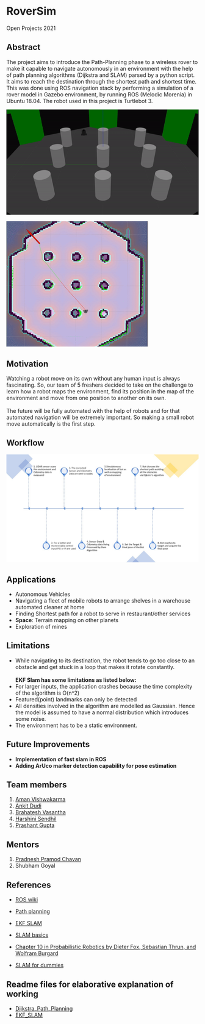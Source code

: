 # RoverSim
Open Projects 2021

## Abstract

The project aims to introduce the Path-Planning phase to a wireless rover to make it capable to navigate autonomously in an environment with the help of path planning algorithms (Dijkstra and SLAM) parsed by a python script. It aims to reach the destination through the shortest path and shortest time. This was done using ROS navigation stack by performing a simulation of a rover model in Gazebo environment, by running ROS (Melodic Morenia) in Ubuntu 18.04. The robot used in this project is Turtlebot 3.

![gazebo_sim](https://github.com/brahatesh/RoverSim/blob/main/Images%20and%20Videos/Gifs/gazebo_sim.gif "Simulation in Gazebo")

![rviz_sim](https://github.com/brahatesh/RoverSim/blob/main/Images%20and%20Videos/Gifs/rviz_sim.gif "Simulation in RViz")


## Motivation

<p>Watching a robot move on its own without any human input is always fascinating. So, our team of 5 freshers decided to take on the challenge to learn how a robot maps the environment, find its position in the map of the environment and move from one position to another on its own.<br><br>The future will be fully automated with the help of robots and for that automated navigation will be extremely important. So making a small robot move automatically is the first step.</p>

## Workflow

![Workflow](https://github.com/brahatesh/RoverSim/blob/main/Images%20and%20Videos/Images/Workflow.jpg)

## Applications

* Autonomous Vehicles
* Navigating a fleet of mobile robots to arrange shelves in a warehouse automated cleaner at home
* Finding Shortest path for a robot to serve in restaurant/other services
* **Space**: Terrain mapping on other planets
* Exploration of mines

## Limitations

* While navigating to its destination, the robot tends to go too close to an obstacle and get stuck in a loop that makes it rotate constantly.<br><br>
**EKF Slam has some limitations as listed below:**
* For larger inputs, the application crashes because the time complexity of the algorithm is O(n^2)
* Featured(point) landmarks can only be detected
* All densities involved in the algorithm are modelled as Gaussian. Hence the model is assumed to have a normal distribution which introduces some noise.
* The environment has to be a static environment.

## Future Improvements
* **Implementation of fast slam in ROS**
* **Adding ArUco marker detection capability for pose estimation**


## Team members

1. [Aman Vishwakarma](https://github.com/aman-vishwakarma2024)
2. [Ankit Dudi](https://github.com/fanaticANKIT)
3. [Brahatesh Vasantha](https://github.com/brahatesh)
4. [Harshini Sendhil](https://github.com/cicadaa3301-harshini)
5. [Prashant Gupta](https://github.com/chill3010house)

## Mentors

1. [Pradnesh Pramod Chavan](https://github.com/theobscuredev)
2. Shubham Goyal

## References

* [ROS wiki](http://wiki.ros.org/)

* [Path planning](https://www.youtube.com/watch?v=ZmQIkBws4LA)

* [EKF SLAM](https://www.youtube.com/watch?v=X30sEgIws0g&t=1632s&ab_channel=CyrillStachniss)

* [SLAM basics](https://www.youtube.com/watch?v=B2qzYCeT9oQ&list=PLpUPoM7Rgzi_7YWn14Va2FODh7LzADBSm&ab_channel=ClausBrenner)

* [Chapter 10 in Probabilistic Robotics by Dieter Fox, Sebastian Thrun, and Wolfram Burgard](https://books.google.co.in/books/about/Probabilistic_Robotics.html?id=2Zn6AQAAQBAJ&source=kp_book_description&redir_esc=y)

* [SLAM for dummies](https://dspace.mit.edu/bitstream/handle/1721.1/119149/16-412j-spring-2005/contents/projects/1aslam_blas_repo.pdf)

## Readme files for elaborative explanation of working

* [Dijkstra_Path_Planning](https://github.com/brahatesh/RoverSim/blob/main/src/Dijkstra_Path_Planning/README.md)
* [EKF_SLAM](https://github.com/brahatesh/RoverSim/blob/main/src/EKF%20SLAM/README.md)